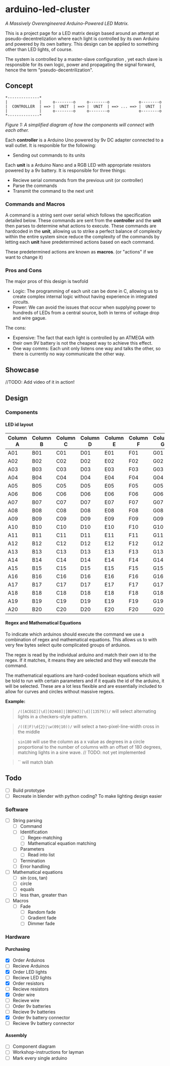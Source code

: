 # arduino-led-cluster

*A Massively Overengineered Arduino-Powered LED Matrix.*

This is a project page for a LED matrix design based around an attempt at 
pseudo-decentrelization where each light is controlled by its own Arduino 
and powered by its own battery. This design can be applied to something
other than LED lights, of course. 

The system is controlled by a master-slave configuration , yet each slave 
is responsible for its own logic, power and propagating the signal forward,
hence the term "pseudo-decentrilization".  

## Concept

```
*--------------* 
|              |     o--------o     o--------o             o--------o
|  CONTROLLER  | ==> |  UNIT  | ==> |  UNIT  | ==> ... ==> |  UNIT  |
|              |     o--------o     o--------o             o--------o
*--------------*
```

*Figure 1: A simplified diagram of how the components will connect with each other.*

Each **controller** is a Arduino Uno powered by 9v DC adapter connected to a wall outlet. It is responible for the following:
 - Sending out commands to its units

Each **unit** is a Arduino Nano and a RGB LED with appropriate resistors powered by a 9v battery. It is responsible for three things:
 - Recieve serial commands from the previous unit (or controller)
 - Parse the commands
 - Transmit the command to the next unit


### Commands and Macros
A command is a string sent over serial which follows the specification 
detailed below. These commands are sent from the **controller** and the 
**unit** then parses to determine what actions to execute. These 
commands are hardcoded in the **unit**, allowing us to strike a perfect
balance of complexity within the entire system since reduce the 
complexity of the commands by letting each **unit** have predetermined 
actions based on each command. 

These predetermined actions are known as **macros**. (or "actions" if we want to change it)

### Pros and Cons

The major pros of this design is twofold
 - Logic: The programming of each unit can be done in C, allowing us to create complex internal logic without having experience in integrated circuits. 
 - Power: We can avoid the issues that occur when supplying power to hundreds of LEDs from a central source, both in terms of voltage drop and wire gague. 

The cons:
 - Expensive: The fact that each light is controlled by an ATMEGA with their own 9V battery is not the cheapest way to achieve this effect.
 - One way comms: Each unit only listens one way and talks the other, so there is currently no way communicate the other way. 


## Showcase

//TODO: Add video of it in action!

## Design

### Components

#### LED id layout
| Column A | Column B | Column C | Column D | Column E | Column F | Column G | Column H | Column I | Column J |
| -------- | -------- | -------- | -------- | -------- | -------- | -------- | -------- | -------- | -------- |
| A01      | B01      | C01      | D01      | E01      | F01      | G01      | H01      | I01      | J01      |
| A02      | B02      | C02      | D02      | E02      | F02      | G02      | H02      | I02      | J02      |
| A03      | B03      | C03      | D03      | E03      | F03      | G03      | H03      | I03      | J03      |
| A04      | B04      | C04      | D04      | E04      | F04      | G04      | H04      | I04      | J04      |
| A05      | B05      | C05      | D05      | E05      | F05      | G05      | H05      | I05      | J05      |
| A06      | B06      | C06      | D06      | E06      | F06      | G06      | H06      | I06      | J06      |
| A07      | B07      | C07      | D07      | E07      | F07      | G07      | H07      | I07      | J07      |
| A08      | B08      | C08      | D08      | E08      | F08      | G08      | H08      | I08      | J08      |
| A09      | B09      | C09      | D09      | E09      | F09      | G09      | H09      | I09      | J09      |
| A10      | B10      | C10      | D10      | E10      | F10      | G10      | H10      | I10      | J10      |
| A11      | B11      | C11      | D11      | E11      | F11      | G11      | H11      | I11      | J11      |
| A12      | B12      | C12      | D12      | E12      | F12      | G12      | H12      | I12      | J12      |
| A13      | B13      | C13      | D13      | E13      | F13      | G13      | H13      | I13      | J13      |
| A14      | B14      | C14      | D14      | E14      | F14      | G14      | H14      | I14      | J14      |
| A15      | B15      | C15      | D15      | E15      | F15      | G15      | H15      | I15      | J15      |
| A16      | B16      | C16      | D16      | E16      | F16      | G16      | H16      | I16      | J16      |
| A17      | B17      | C17      | D17      | E17      | F17      | G17      | H17      | I17      | J17      |
| A18      | B18      | C18      | D18      | E18      | F18      | G18      | H18      | I18      | J18      |
| A19      | B19      | C19      | D19      | E19      | F19      | G19      | H19      | I19      | J19      |
| A20      | B20      | C20      | D20      | E20      | F20      | G20      | H20      | I20      | J20      |

#### Regex and Mathematical Equations

To indicate which arduinos should execute the command we use a combination of 
regex and mathematical equations. This allows us to with very few bytes select 
quite complicated groups of arduinos. 

The regex is read by the individual arduino and match their own id to the 
regex. If it matches, it means they are selected and they will execute the 
command. 

The mathematical equations are hard-coded boolean equations which will be told 
to run with certain parameters and if it equals the id of the arduino, it will 
be selected. These are a lot less flexible and are essentially included to 
allow for curves and circles without massive regexs.

**Example:**

> `/([ACEGI][\d][02468]|[BDFHJ][\d][13579])/` will select alternating lights in a checkers-style pattern.

>`/((E|F)\d{2}|\w(09|10))/` will select a two-pixel-line-width cross in the middle 

>`sin180` will use the column as a x value as degrees in a circle proportional to the number of columns with an offset of 180 degrees, matching lights in a sine wave. 
// TODO: not yet implemented

>`` will match blah

## Todo

 - [ ] Build prototype
 - [ ] Recreate in blender with python coding? To make lighting design easier

### Software

 - [ ] String parsing
    - [ ] Command
    - [ ] Identification
        - [ ] Regex-matching
        - [ ] Mathematical equation matching
    - [ ] Parameters
        - [ ] Read into list
    - [ ] Termination
    - [ ] Error handling
 - [ ] Mathematical equations
    - [ ] sin (cos, tan)
    - [ ] circle
    - [ ] equals
    - [ ] less than, greater than
 - [ ] Macros
    - [ ] Fade
        - [ ] Random fade
        - [ ] Gradient fade
        - [ ] Dimmer fade

### Hardware

#### Purchasing
 - [x] Order Arduinos
 - [ ] Recieve Arduinos
 - [x] Order LED lights
 - [ ] Recieve LED lights
 - [x] Order resistors
 - [ ] Recieve resistors
 - [x] Order wire
 - [ ] Recieve wire
 - [ ] Order 9v batteries
 - [ ] Recieve 9v batteries
 - [x] Order 9v battery connector
 - [ ] Recieve 9v battery connector

#### Assembly
 - [ ] Component diagram
 - [ ] Workshop-instructions for layman
 - [ ] Mark every single arduino